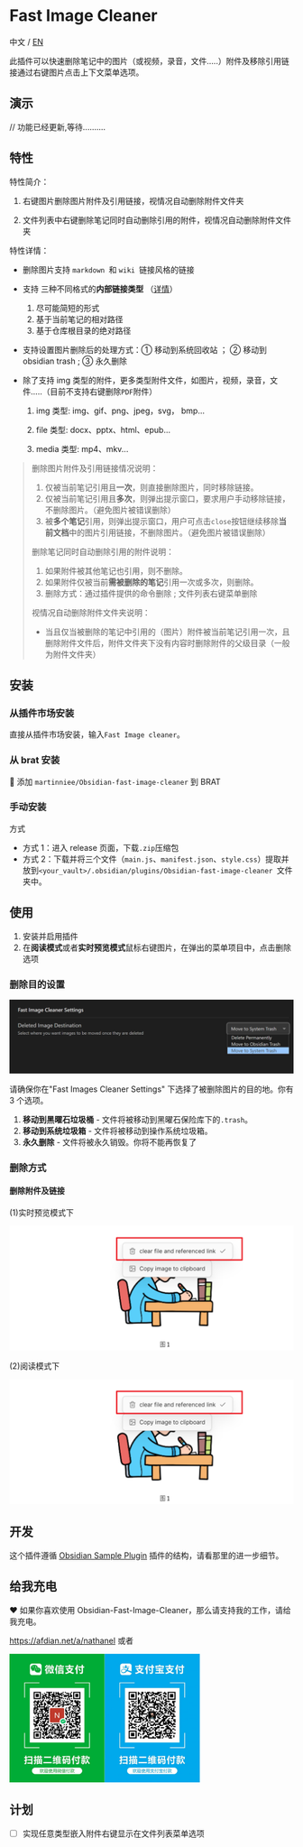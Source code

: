 # Fast Image Cleaner

中文 / [EN](./README.md)

此插件可以快速删除笔记中的图片（或视频，录音，文件.....）附件及移除引用链接通过右键图片点击上下文菜单选项。

## 演示

// 功能已经更新,等待..........



## 特性

特性简介：

1. 右键图片删除图片附件及引用链接，视情况自动删除附件文件夹

2. 文件列表中右键删除笔记同时自动删除引用的附件，视情况自动删除附件文件夹

   

特性详情：

- 删除图片支持 `markdown `和 `wiki `链接风格的链接
- 支持 三种不同格式的**内部链接类型** （[详情](https://help.obsidian.md/Linking+notes+and+files/Internal+links)）
  1. 尽可能简短的形式
  2. 基于当前笔记的相对路径
  3. 基于仓库根目录的绝对路径
- 支持设置图片删除后的处理方式：① 移动到系统回收站 ； ② 移动到 obsidian trash ; ③ 永久删除

- 除了支持 img 类型的附件，更多类型附件文件，如图片，视频，录音，文件.....（目前不支持右键删除`PDF`附件）

  1. img 类型: img、gif、png、jpeg，svg， bmp...

  1. file 类型: docx、pptx、html、epub...

  1. media 类型: mp4、mkv...



> 删除图片附件及引用链接情况说明：
>
> 1. 仅被当前笔记引用且**一次**，则直接删除图片，同时移除链接。
> 2. 仅被当前笔记引用且**多次**，则弹出提示窗口，要求用户手动移除链接，不删除图片。（避免图片被错误删除）
> 3. 被**多个笔记**引用，则弹出提示窗口，用户可点击`close`按钮继续移除**当前文档**中的图片引用链接，不删除图片。（避免图片被错误删除）
>
> 删除笔记同时自动删除引用的附件说明：
>
> 1. 如果附件被其他笔记也引用，则不删除。
> 2. 如果附件仅被当前**需被删除的笔记**引用一次或多次，则删除。
> 3. 删除方式：通过插件提供的命令删除 ; 文件列表右键菜单删除
>
> 视情况自动删除附件文件夹说明：
>
> - 当且仅当被删除的笔记中引用的（图片）附件被当前笔记引用一次，且删除附件文件后，附件文件夹下没有内容时删除附件的父级目录（一般为附件文件夹）



## 安装

### 从插件市场安装

直接从插件市场安装，输入`Fast Image cleaner`。

### 从 brat 安装

👦 添加 `martinniee/Obsidian-fast-image-cleaner` 到 BRAT

### 手动安装

方式

-   方式 1：进入 release 页面，下载`.zip`压缩包
-   方式 2：下载并将三个文件（`main.js`、`manifest.json`、`style.css`）提取并放到`<your_vault>/.obsidian/plugins/Obsidian-fast-image-cleaner `文件夹中。

## 使用

1. 安装并启用插件
2. 在**阅读模式**或者**实时预览模式**鼠标右键图片，在弹出的菜单项目中，点击删除选项

### 删除目的设置

![image-20230209180042264](assets/README-images/image-20230209180042264.png)

请确保你在"Fast Images Cleaner Settings" 下选择了被删除图片的目的地。你有 3 个选项。

1. **移动到黑曜石垃圾桶** - 文件将被移动到黑曜石保险库下的`.trash`。
2. **移动到系统垃圾箱** - 文件将被移动到操作系统垃圾箱。
3. **永久删除** - 文件将被永久销毁。你将不能再恢复了

### 删除方式

#### 删除附件及链接

(1)实时预览模式下

![image-20230215115818647](assets/ZH-images/image-20230215115818647.png)

(2)阅读模式下

![image-20230215115818647](assets/ZH-images/image-20230215115818647.png)

## 开发

这个插件遵循 [Obsidian Sample Plugin](https://github.com/obsidianmd/obsidian-sample-plugin) 插件的结构，请看那里的进一步细节。

## 给我充电

❤ 如果你喜欢使用 Obsidian-Fast-Image-Cleaner，那么请支持我的工作，请给我充电。

https://afdian.net/a/nathanel 或者



<img src="assets/ZH-images/微信支付宝二合一收款码.jpg" alt="微信支付宝二合一收款码" style="zoom: 33%;" />

## 计划

-   [ ] 实现任意类型嵌入附件右键显示在文件列表菜单选项
